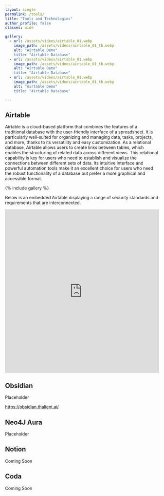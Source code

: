 ```yaml
---
layout: single
permalink: /tools/
title: "Tools and Technologies"
author_profile: false
classes: wide

gallery:
  - url: /assets/videos/airtable_01.webp
    image_path: /assets/videos/airtable_01_th.webp
    alt: "Airtable Demo"
    title: "Airtable Database"
  - url: /assets/videos/airtable_01.webp
    image_path: /assets/videos/airtable_01_th.webp
    alt: "Airtable Demo"
    title: "Airtable Database"
  - url: /assets/videos/airtable_01.webp
    image_path: /assets/videos/airtable_01_th.webp
    alt: "Airtable Demo"
    title: "Airtable Database"

---
```


## Airtable

Airtable is a cloud-based platform that combines the features of a traditional database with the user-friendly interface of a spreadsheet. It is particularly well-suited for organizing and managing data, tasks, projects, and more, thanks to its versatility and easy customization. As a relational database, Airtable allows users to create links between tables, which enables the structuring of related data across different views. This relational capability is key for users who need to establish and visualize the connections between different sets of data. Its intuitive interface and powerful automation tools make it an excellent choice for users who need the robust functionality of a database but prefer a more graphical and accessible format.

{% include gallery %}

Below is an embedded Airtable displaying a range of security standards and requirements that are interconnected.

<iframe class="airtable-embed" src="https://airtable.com/embed/appIfMZL3Q2ydSFFk/shrT54RhWgP8oeoKI?backgroundColor=purpleDusty&layout=grid" frameborder="0" onmousewheel="" width="100%" height="533" style="background: transparent; border: 1px solid #ccc;"></iframe>

## Obsidian

Placeholder

https://obsidian.thalient.ai/

## Neo4J Aura

Placeholder

## Notion

Coming Soon

## Coda

Coming Soon